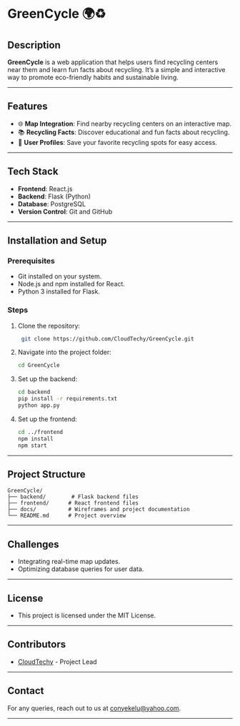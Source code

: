 # GreenCycle 🌍♻️  

## Description  
**GreenCycle** is a web application that helps users find recycling centers near them and learn fun facts about recycling. It’s a simple and interactive way to promote eco-friendly habits and sustainable living.  

---

## Features  
- 🌐 **Map Integration**: Find nearby recycling centers on an interactive map.  
- 📚 **Recycling Facts**: Discover educational and fun facts about recycling.  
- 📂 **User Profiles**: Save your favorite recycling spots for easy access.  

---

## Tech Stack  
- **Frontend**: React.js  
- **Backend**: Flask (Python)  
- **Database**: PostgreSQL  
- **Version Control**: Git and GitHub  

---

## Installation and Setup  

### Prerequisites  
- Git installed on your system.  
- Node.js and npm installed for React.  
- Python 3 installed for Flask.  

### Steps  
1. Clone the repository:  
   ```bash
    git clone https://github.com/CloudTechy/GreenCycle.git
    ```
2. Navigate into the project folder:
    ```bash
    cd GreenCycle
    ```
3. Set up the backend:
    ```bash
    cd backend
    pip install -r requirements.txt
    python app.py
    ```
4. Set up the frontend:
    ```bash
    cd ../frontend
    npm install
    npm start
    ```
---
## Project Structure
```
GreenCycle/
├── backend/        # Flask backend files
├── frontend/      # React frontend files
├── docs/          # Wireframes and project documentation
└── README.md      # Project overview
```
---

## Challenges
- Integrating real-time map updates.
- Optimizing database queries for user data.

---

## License
- This project is licensed under the MIT License.

---

## Contributors
- [CloudTechy](https://github.com/CloudTechy) - Project Lead

---

## Contact
For any queries, reach out to us at [conyekelu@yahoo.com](mailto:conyekelu@yahoo.com).

---